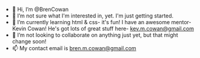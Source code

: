 - 👋 Hi, I’m @BrenCowan
- 👀 I’m not sure what I'm interested in, yet. I'm just getting started.
- 🌱 I’m currently learning html & css- it's fun! I have an awesome mentor- Kevin Cowan! He's got lots of great stuff here- kev.m.cowan@gmail.com
- 💞️ I’m not looking to collaborate on anything just yet, but that might change soon!
- 📫 My contact email is bren.m.cowan@gmail.com

<!---
BrenCowan/BrenCowan is a ✨ special ✨ repository because its `README.md` (this file) appears on your GitHub profile.
You can click the Preview link to take a look at your changes.
--->

